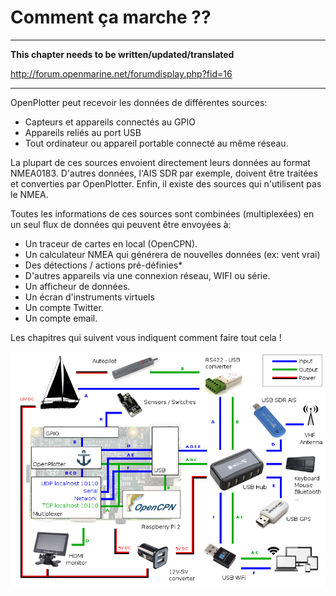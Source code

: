 # Comment ça marche ??

---

**This chapter needs to be written/updated/translated**

http://forum.openmarine.net/forumdisplay.php?fid=16

---

OpenPlotter peut recevoir les données de différentes sources:

* Capteurs et appareils connectés au GPIO
* Appareils reliés au port USB
* Tout ordinateur ou appareil portable connecté au même réseau.

La plupart de ces sources envoient directement leurs données au format NMEA0183. D'autres données, l'AIS SDR par exemple, doivent être traitées et converties par OpenPlotter. Enfin, il existe des sources qui n'utilisent pas le NMEA.

Toutes les informations de ces sources sont combinées (multiplexées) en un seul flux de données qui peuvent être envoyées à:

* Un traceur de cartes en local (OpenCPN).
* Un calculateur NMEA qui générera de nouvelles données (ex: vent vrai)
* Des détections / actions pré-définies*
* D'autres appareils via une connexion réseau, WIFI ou série.
* Un afficheur de données.
* Un écran d'instruments virtuels
* Un compte Twitter.
* Un compte email.

Les chapitres qui suivent vous indiquent comment faire tout cela !

![](../en/diagram.png)

